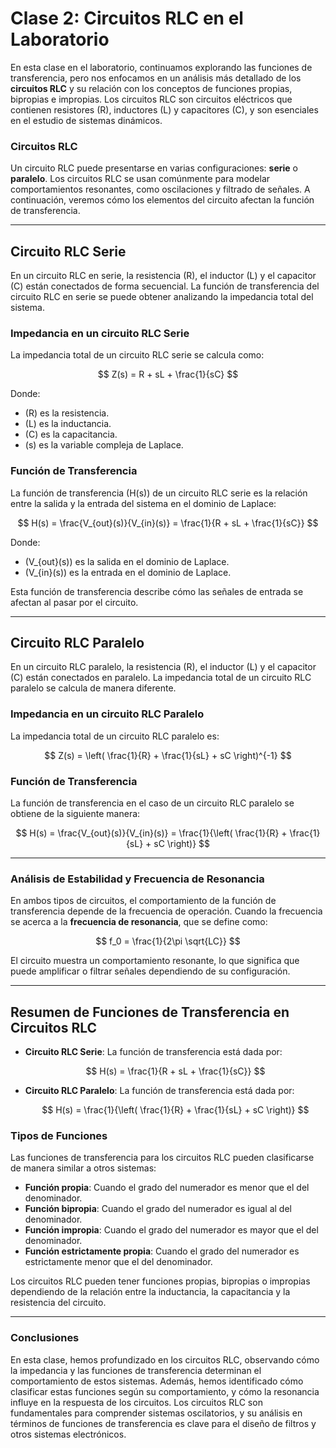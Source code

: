 # Clase 2: Circuitos RLC en el Laboratorio

En esta clase en el laboratorio, continuamos explorando las funciones de transferencia, pero nos enfocamos en un análisis más detallado de los **circuitos RLC** y su relación con los conceptos de funciones propias, bipropias e impropias. Los circuitos RLC son circuitos eléctricos que contienen resistores (R), inductores (L) y capacitores (C), y son esenciales en el estudio de sistemas dinámicos.

### Circuitos RLC
Un circuito RLC puede presentarse en varias configuraciones: **serie** o **paralelo**. Los circuitos RLC se usan comúnmente para modelar comportamientos resonantes, como oscilaciones y filtrado de señales. A continuación, veremos cómo los elementos del circuito afectan la función de transferencia.

---

## Circuito RLC Serie

En un circuito RLC en serie, la resistencia (R), el inductor (L) y el capacitor (C) están conectados de forma secuencial. La función de transferencia del circuito RLC en serie se puede obtener analizando la impedancia total del sistema.

### Impedancia en un circuito RLC Serie

La impedancia total de un circuito RLC serie se calcula como:

$$
Z(s) = R + sL + \frac{1}{sC}
$$

Donde:
- \(R\) es la resistencia.
- \(L\) es la inductancia.
- \(C\) es la capacitancia.
- \(s\) es la variable compleja de Laplace.

### Función de Transferencia

La función de transferencia \(H(s)\) de un circuito RLC serie es la relación entre la salida y la entrada del sistema en el dominio de Laplace:

$$
H(s) = \frac{V_{out}(s)}{V_{in}(s)} = \frac{1}{R + sL + \frac{1}{sC}}
$$

Donde:
- \(V_{out}(s)\) es la salida en el dominio de Laplace.
- \(V_{in}(s)\) es la entrada en el dominio de Laplace.

Esta función de transferencia describe cómo las señales de entrada se afectan al pasar por el circuito.

---

## Circuito RLC Paralelo

En un circuito RLC paralelo, la resistencia (R), el inductor (L) y el capacitor (C) están conectados en paralelo. La impedancia total de un circuito RLC paralelo se calcula de manera diferente.

### Impedancia en un circuito RLC Paralelo

La impedancia total de un circuito RLC paralelo es:

$$
Z(s) = \left( \frac{1}{R} + \frac{1}{sL} + sC \right)^{-1}
$$

### Función de Transferencia

La función de transferencia en el caso de un circuito RLC paralelo se obtiene de la siguiente manera:

$$
H(s) = \frac{V_{out}(s)}{V_{in}(s)} = \frac{1}{\left( \frac{1}{R} + \frac{1}{sL} + sC \right)}
$$

---

### Análisis de Estabilidad y Frecuencia de Resonancia

En ambos tipos de circuitos, el comportamiento de la función de transferencia depende de la frecuencia de operación. Cuando la frecuencia se acerca a la **frecuencia de resonancia**, que se define como:

$$
f_0 = \frac{1}{2\pi \sqrt{LC}}
$$

El circuito muestra un comportamiento resonante, lo que significa que puede amplificar o filtrar señales dependiendo de su configuración.

---

## Resumen de Funciones de Transferencia en Circuitos RLC

- **Circuito RLC Serie**: La función de transferencia está dada por:

  $$
  H(s) = \frac{1}{R + sL + \frac{1}{sC}}
  $$

- **Circuito RLC Paralelo**: La función de transferencia está dada por:

  $$
  H(s) = \frac{1}{\left( \frac{1}{R} + \frac{1}{sL} + sC \right)}
  $$

### Tipos de Funciones

Las funciones de transferencia para los circuitos RLC pueden clasificarse de manera similar a otros sistemas:

- **Función propia**: Cuando el grado del numerador es menor que el del denominador.
- **Función bipropia**: Cuando el grado del numerador es igual al del denominador.
- **Función impropia**: Cuando el grado del numerador es mayor que el del denominador.
- **Función estrictamente propia**: Cuando el grado del numerador es estrictamente menor que el del denominador.

Los circuitos RLC pueden tener funciones propias, bipropias o impropias dependiendo de la relación entre la inductancia, la capacitancia y la resistencia del circuito.

---

### **Conclusiones**
En esta clase, hemos profundizado en los circuitos RLC, observando cómo la impedancia y las funciones de transferencia determinan el comportamiento de estos sistemas. Además, hemos identificado cómo clasificar estas funciones según su comportamiento, y cómo la resonancia influye en la respuesta de los circuitos. Los circuitos RLC son fundamentales para comprender sistemas oscilatorios, y su análisis en términos de funciones de transferencia es clave para el diseño de filtros y otros sistemas electrónicos.

